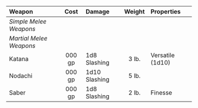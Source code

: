 

| Weapon                | Cost   | Damage        | Weight | Properties       |
|:----------------------|:------:|:--------------|:------:|:-----------------|
|*Simple Melee Weapons* |        |               |        |                  |
|*Martial Melee Weapons*|        |               |        |                  |
| Katana                | 000 gp | 1d8  Slashing |  3 lb. | Versatile (1d10) |
| Nodachi               | 000 gp | 1d10 Slashing |  5 lb. |                  |
| Saber                 | 000 gp | 1d8  Slashing |  2 lb. | Finesse          |

